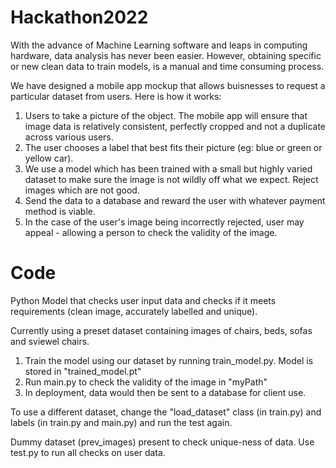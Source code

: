 # Hackathon2022

With the advance of Machine Learning software and leaps in computing hardware, data analysis has never been easier. However, obtaining specific or new clean data to train models, is a manual and time consuming process.

We have designed a mobile app mockup that allows buisnesses to request a particular dataset from users. Here is how it works:
1) Users to take a picture of the object. The mobile app will ensure that image data is relatively consistent, perfectly cropped and not a duplicate across various users.
2) The user chooses a label that best fits their picture (eg: blue or green or yellow car).
3) We use a model which has been trained with a small but highly varied dataset to make sure the image is not wildly off what we expect. Reject images which are not good.
4) Send the data to a database and reward the user with whatever payment method is viable.
5) In the case of the user's image being incorrectly rejected, user may appeal - allowing a person to check the validity of the image.



# Code
Python Model that checks user input data and checks if it meets requirements (clean image, accurately labelled and unique).

Currently using a preset dataset containing images of chairs, beds, sofas and sviewel chairs.

1) Train the model using our dataset by running train_model.py. Model is stored in "trained_model.pt"
2) Run main.py to check the validity of the image in "myPath"
3) In deployment, data would then be sent to a database for client use.


To use a different dataset, change the "load_dataset" class (in train.py) and labels (in train.py and main.py) and run the test again. 

Dummy dataset (prev_images) present to check unique-ness of data.
Use test.py to run all checks on user data.
